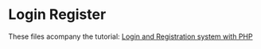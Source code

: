 Login Register
=============

These files acompany the tutorial: [Login and Registration system with PHP](http://daveismyname.com/login-and-registration-system-with-php-bp)